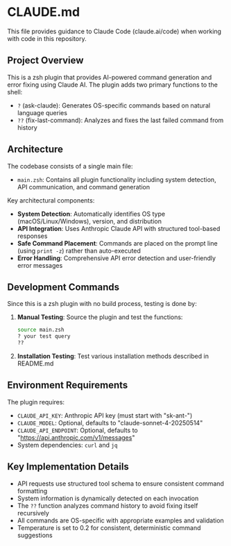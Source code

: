 # CLAUDE.md

This file provides guidance to Claude Code (claude.ai/code) when working with code in this repository.

## Project Overview

This is a zsh plugin that provides AI-powered command generation and error fixing using Claude AI. The plugin adds two primary functions to the shell:

- `?` (ask-claude): Generates OS-specific commands based on natural language queries
- `??` (fix-last-command): Analyzes and fixes the last failed command from history

## Architecture

The codebase consists of a single main file:

- `main.zsh`: Contains all plugin functionality including system detection, API communication, and command generation

Key architectural components:

- **System Detection**: Automatically identifies OS type (macOS/Linux/Windows), version, and distribution
- **API Integration**: Uses Anthropic Claude API with structured tool-based responses
- **Safe Command Placement**: Commands are placed on the prompt line (using `print -z`) rather than auto-executed
- **Error Handling**: Comprehensive API error detection and user-friendly error messages

## Development Commands

Since this is a zsh plugin with no build process, testing is done by:

1. **Manual Testing**: Source the plugin and test the functions:

   ```bash
   source main.zsh
   ? your test query
   ??
   ```

2. **Installation Testing**: Test various installation methods described in README.md

## Environment Requirements

The plugin requires:

- `CLAUDE_API_KEY`: Anthropic API key (must start with "sk-ant-")
- `CLAUDE_MODEL`: Optional, defaults to "claude-sonnet-4-20250514"
- `CLAUDE_API_ENDPOINT`: Optional, defaults to "https://api.anthropic.com/v1/messages"
- System dependencies: `curl` and `jq`

## Key Implementation Details

- API requests use structured tool schema to ensure consistent command formatting
- System information is dynamically detected on each invocation
- The `??` function analyzes command history to avoid fixing itself recursively
- All commands are OS-specific with appropriate examples and validation
- Temperature is set to 0.2 for consistent, deterministic command suggestions
